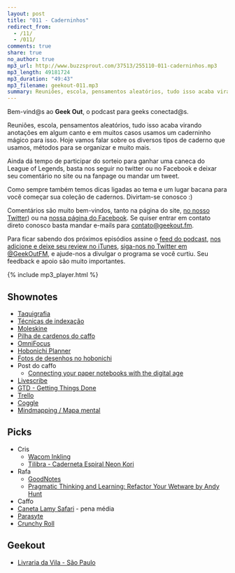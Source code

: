 ```yaml
---
layout: post
title: "011 - Caderninhos"
redirect_from:
  - /11/
  - /011/
comments: true
share: true
no_author: true
mp3_url: http://www.buzzsprout.com/37513/255110-011-caderninhos.mp3
mp3_length: 49181724
mp3_duration: "49:43"
mp3_filename: geekout-011.mp3
summary: Reuniões, escola, pensamentos aleatórios, tudo isso acaba virando anotações em algum canto e em muitos casos usamos um caderninho mágico para isso. Hoje vamos falar sobre os diversos tipos de caderno que usamos, métodos para se organizar e muito mais. Como sempre também temos dicas ligadas ao tema e um lugar bacana para você começar sua coleção de cadernos. Divirtam-se conosco :)
---
```


Bem-vind@s ao **Geek Out**, o podcast para geeks conectad@s.

Reuniões, escola, pensamentos aleatórios, tudo isso acaba virando anotações em algum canto e em muitos casos usamos um caderninho mágico para isso. Hoje vamos falar sobre os diversos tipos de caderno que usamos, métodos para se organizar e muito mais.

Ainda dá tempo de participar do sorteio para ganhar uma caneca do League of Legends, basta nos seguir no twitter ou no Facebook e deixar seu comentário no site ou na fanpage ou mandar um tweet.

Como sempre também temos dicas ligadas ao tema e um lugar bacana para você começar sua coleção de cadernos. Divirtam-se conosco :)

Comentários são muito bem-vindos, tanto na página do site, [no nosso Twitter](https://twitter.com/geekoutfm)) ou na [nossa página do Facebook](https://www.facebook.com/geekoutfm). Se quiser entrar em contato direto conosco basta mandar e-mails para [contato@geekout.fm](mailto:contato@geekout.fm).

Para ficar sabendo dos próximos episódios assine o [feed do podcast](/feed.xml), [nos adicione e deixe seu review no iTunes](https://itunes.apple.com/br/podcast/geek-out/id956387481), [siga-nos no Twitter em @GeekOutFM](https://twitter.com/GeekoutFM), e ajude-nos a divulgar o programa se você curtiu. Seu feedback e apoio são muito importantes.

{% include mp3_player.html %}

## Shownotes
* [Taquigrafia](http://pt.wikipedia.org/wiki/Taquigrafia)
* [Técnicas de indexação](http://blog.highfivehq.com/posts/a-little-known-hack-from-japan-to-get-your-notebook-organized)
* [Moleskine](http://www.moleskine.com/en/)
* [Pilha de cardenos do caffo](https://instagram.com/zenburn/p/uQs-58MLkD/)
* [OmniFocus](https://www.omnigroup.com/omnifocus)
* [Hobonichi Planner](http://www.1101.com/store/techo/2015/planner/)
* [Fotos de desenhos no hobonichi](http://hobonichilove.tumblr.com/)
* Post do caffo
  * [Connecting your paper notebooks with the digital age](https://medium.com/life-hacks/connecting-your-paper-notebooks-with-the-digital-age-32b77f6bddbf)
* [Livescribe](http://www.livescribe.com/en-us/smartpen/)
* [GTD - Getting Things Done](http://en.wikipedia.org/wiki/Getting_Things_Done)
* [Trello](https://trello.com/)
* [Coggle](https://coggle.it)
* [Mindmapping / Mapa mental](http://pt.wikipedia.org/wiki/Mapa_mental)

## Picks
* Cris
  * [Wacom Inkling](http://inkling.wacom.eu/)
  * [Tilibra - Caderneta Espiral Neon Kori](http://www.tilibra.com.br/tilibra/pt/produtos/visualizar/codproduto/129411/caderneta-espiral-neon-kori.html)
* Rafa
  * [GoodNotes](http://www.goodnotesapp.com/)
  * [Pragmatic Thinking and Learning: Refactor Your Wetware by Andy Hunt](https://pragprog.com/book/ahptl/pragmatic-thinking-and-learning)
* Caffo 
 * [Caneta Lamy Safari](http://www.lamy.com/eng/b2c/safari) - pena média
 * [Parasyte](http://en.wikipedia.org/wiki/Parasyte)
  * [Crunchy Roll](http://www.crunchyroll.com/)

## Geekout
* [Livraria da Vila - São Paulo](http://www.livrariadavila.com.br/)